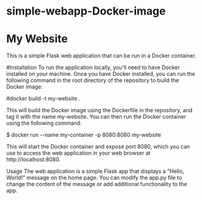 # simple-webapp-Docker-image

# My Website
This is a simple Flask web application that can be run in a Docker container.

#Installation
To run the application locally, you'll need to have Docker installed on your machine. 
Once you have Docker installed, you can run the following command in the root directory of the repository to build the Docker image:

#docker build -t my-website .

This will build the Docker image using the Dockerfile in the repository, and tag it with the name my-website.
You can then run the Docker container using the following command:

$ docker run --name my-container -p 8080:8080 my-website

This will start the Docker container and expose port 8080,
which you can use to access the web application in your web browser at http://localhost:8080.

Usage
The web application is a simple Flask app that displays a "Hello, World!" message on the home page. 
You can modify the app.py file to change the content of the message or add additional functionality to the app.

